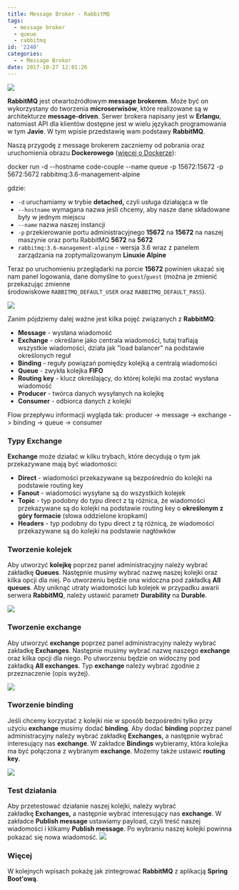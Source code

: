 ```yaml
---
title: Message Broker - RabbitMQ
tags:
  - message broker
  - queue
  - rabbitmq
id: '2240'
categories:
  - - Message Broker
date: 2017-10-27 12:01:26
---
```


![](http://codecouple.pl/wp-content/uploads/2017/10/rabbitmq.png)

**RabbitMQ** jest otwartoźródłowym **message brokerem**. Może być on wykorzystany do tworzenia **microserwisów**, które realizowane są w architekturze **message-driven**. Serwer brokera napisany jest w **Erlangu**, natomiast API dla klientów dostępne jest w wielu językach programowania w tym **Javie**. W tym wpisie przedstawię wam podstawy **RabbitMQ**.
<!-- more -->
Naszą przygodę z message brokerem zaczniemy od pobrania oraz uruchomienia obrazu **Dockerowego** ([więcej o Dockerze](http://codecouple.pl/2016/03/14/docker-pierwsze-kroki/)):

docker run -d --hostname code-couple --name queue -p 15672:15672 -p 5672:5672 rabbitmq:3.6-management-alpine

gdzie:

*   `-d` uruchamiamy w trybie **detached,** czyli usługa działająca w tle
*   `--hostname` wymagana nazwa jeśli chcemy, aby nasze dane składowane były w jednym miejscu
*   `--name` nazwa naszej instancji
*   `-p` przekierowanie portu administracyjnego **15672** na **15672** na naszej maszynie oraz portu RabbitMQ **5672** na **5672**
*   `rabbitmq:3.6-management-alpine` - wersja 3.6 wraz z panelem zarządzania na zoptymalizowanym **Linuxie Alpine**

Teraz po uruchomieniu przeglądarki na porcie **15672** powinien ukazać się nam panel logowania, dane domyślne to `guest`/`guest` (można je zmienić przekazując zmienne środowiskowe `RABBITMQ_DEFAULT_USER` oraz `RABBITMQ_DEFAULT_PASS`).

![](http://codecouple.pl/wp-content/uploads/2017/10/rabbitMQLoginPanel.png)

Zanim pójdziemy dalej ważne jest kilka pojęć związanych z **RabbitMQ**:

*   **Message** - wysłana wiadomość
*   **Exchange** - określane jako centrala wiadomości, tutaj trafiają wszystkie wiadomości, działa jak "load balancer" na podstawie określonych reguł
*   **Binding** - reguły powiązań pomiędzy kolejką a centralą wiadomości
*   **Queue** - zwykła kolejka **FIFO**
*   **Routing key** - klucz określający, do której kolejki ma zostać wysłana wiadomość
*   **Producer** \- twórca danych wysyłanych na kolejkę
*   **Consumer** - odbiorca danych z kolejki

Flow przepływu informacji wygląda tak: producer -> message -> exchange -> binding -> queue -> consumer

### Typy Exchange

**Exchange** może działać w kilku trybach, które decydują o tym jak przekazywane mają być wiadomości:

*   **Direct** - wiadomości przekazywane są bezpośrednio do kolejki na podstawie routing key
*   **Fanout** - wiadomości wysyłane są do wszystkich kolejek
*   **Topic** - typ podobny do typu direct z tą różnica, że wiadomości przekazywane są do kolejki na podstawie routing key o **określonym z góry formacie** (słowa oddzielone kropkami)
*   **Headers** - typ podobny do typu direct z tą różnicą, że wiadomości przekazywane są do kolejki na podstawie nagłówków

### Tworzenie kolejek

Aby utworzyć **kolejkę** poprzez panel administracyjny należy wybrać zakładkę **Queues**. Następnie musimy wybrać nazwę naszej kolejki oraz kilka opcji dla niej. Po utworzeniu będzie ona widoczna pod zakładką **All queues**. Aby uniknąć utraty wiadomości lub kolejek w przypadku awarii serwera **RabbitMQ**, należy ustawić parametr **Durability** na **Durable**.

![](http://codecouple.pl/wp-content/uploads/2017/10/panelCreateQueue.png)

### Tworzenie exchange

Aby utworzyć **exchange** poprzez panel administracyjny należy wybrać zakładkę **Exchanges**. Następnie musimy wybrać nazwę naszego **exchange** oraz kilka opcji dla niego. Po utworzeniu będzie on widoczny pod zakładką **All exchanges**. Typ **exchange** należy wybrać zgodnie z przeznaczenie (opis wyżej).

![](http://codecouple.pl/wp-content/uploads/2017/10/panelCreateExchange.png)

### Tworzenie binding

Jeśli chcemy korzystać z kolejki nie w sposób bezpośredni tylko przy użyciu **exchange** musimy dodać **binding**. Aby dodać **binding** poprzez panel administracyjny należy wybrać zakładkę **Exchanges,** a następnie wybrać interesujący nas **exchange**. W zakładce **Bindings** wybieramy, która kolejka ma być połączona z wybranym **exchange**. Możemy także ustawić **routing key**.

![](http://codecouple.pl/wp-content/uploads/2017/10/panelCreateBinding.png)

### Test działania

Aby przetestować działanie naszej kolejki, należy wybrać zakładkę **Exchanges,** a następnie wybrać interesujący nas **exchange**. W zakładce **Publish message** ustawiamy payload, czyli treść naszej wiadomości i klikamy **Publish message**. Po wybraniu naszej kolejki powinna pokazać się nowa wiadomość. ![](http://codecouple.pl/wp-content/uploads/2017/10/panelQueueOverview.png)

### Więcej

W kolejnych wpisach pokażę jak zintegrować **RabbitMQ** z aplikacją **Spring Boot'ową**.